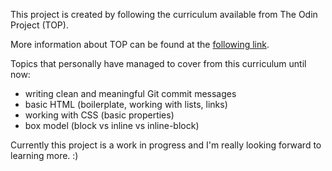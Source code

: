 This project is created by following the curriculum available from The Odin Project (TOP).

More information about TOP can be found at the [following link](https://www.theodinproject.com/about).

Topics that personally have managed to cover from this curriculum until now:
- writing clean and meaningful Git commit messages
- basic HTML (boilerplate, working with lists, links)
- working with CSS (basic properties)
- box model (block vs inline vs inline-block)

Currently this project is a work in progress and I'm really looking forward to learning more. :)